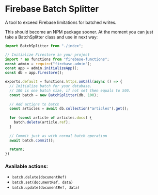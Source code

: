 # Firebase Batch Splitter

A tool to exceed Firebase limitations for batched writes.

This should become an NPM package sooner. At the moment you can just take a BatchSplitter class and use in next way:

```ts
import BatchSplitter from "./index";

// Initialize Firestore in your project
import * as functions from "firebase-functions";
const admin = require("firebase-admin");
const app = admin.initializeApp();
const db = app.firestore();

exports.default = functions.https.onCall(async () => {
  // Initialize batch for your database.
  // 100 is one batch size, if not set then equals to 500.
  const batch = new BatchSplitter(db, 100);
  
  // Add actions to batch
  const articles = await db.collection("articles").get();
  
  for (const article of articles.docs) {
    batch.delete(article.ref);
  }
  
  // Commit just as with normal batch operation
  await batch.commit();
  
  return;
})
```

### Available actions:

- `batch.delete(documentRef)`
- `batch.set(documentRef, data)`
- `batch.update(documentRef, data)`
